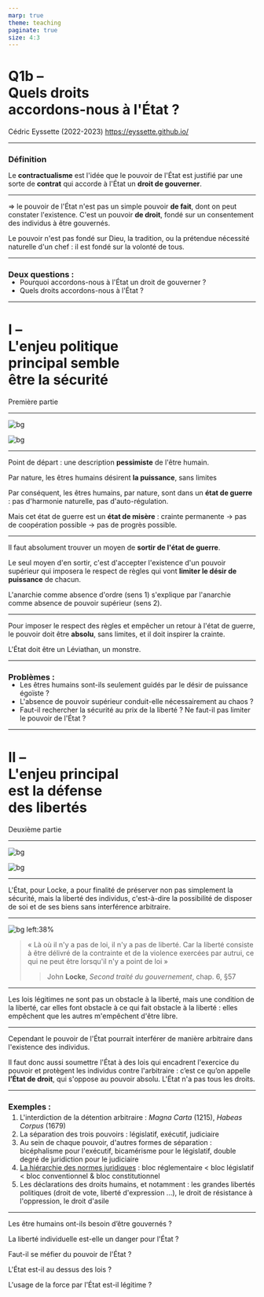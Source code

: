 ```yaml
---
marp: true
theme: teaching
paginate: true
size: 4:3
---
```


<!-- _class: titre -->

# Q1b – <br>Quels droits<br>accordons-nous à l'État ?

Cédric Eyssette (2022-2023)
https://eyssette.github.io/


---
<!-- _class: definition -->
### Définition
Le **contractualisme** est l'idée que le pouvoir de l'État est justifié par une sorte de **contrat** qui accorde à l'État un **droit de gouverner**.

---
<!-- _class: fppppppp -->

&rArr; le pouvoir de l'État n'est pas un simple pouvoir **de fait**, dont on peut constater l'existence. <span data-marpit-fragment="1">C'est un pouvoir **de droit**, fondé sur un consentement des individus à être gouvernés.</span>

<span data-marpit-fragment="2">Le pouvoir n'est pas fondé sur Dieu, la tradition, ou la prétendue nécessité naturelle d'un chef : il est fondé sur la volonté de tous.</span>

<!--
≠ modèle des monarchies de droit divin : théocratique
"Tous" :
contrat sexuel : Carole Pateman. Contrat qui exclut les femmes (reléguées au domaine privée)
contrat racial : Charles W. Mills
-->

---
<!-- _class:  -->
### Deux questions :
* Pourquoi accordons-nous à l'État un droit de gouverner ?
* Quels droits accordons-nous à l'État ?



---
<!-- _class: partie -->
# I – <br>L'enjeu politique<br> principal semble <br>être la sécurité <!-- fit -->
Première partie

---
<!-- _class:  -->
![bg](https://upload.wikimedia.org/wikipedia/commons/d/d8/Thomas_Hobbes_%28portrait%29.jpg)

![bg](https://upload.wikimedia.org/wikipedia/commons/9/9d/Leviathan_livre.jpg)

---
<!-- _class: fpppp -->
Point de départ : une description **pessimiste** de l'être humain.

<span data-marpit-fragment="1">Par nature, les êtres humains désirent **la puissance**, sans limites</span>

<span data-marpit-fragment="2">Par conséquent, les êtres humains, par nature, sont dans un **état de guerre** : pas d'harmonie naturelle, pas d'auto-régulation.</span>

<span data-marpit-fragment="3">Mais cet état de guerre est un **état de misère** : </span><span data-marpit-fragment="4">crainte permanente</span><span data-marpit-fragment="5"> → pas de coopération possible</span><span data-marpit-fragment="6"> → pas de progrès possible.</span>

---
<!-- _class: fpppppppp -->
Il faut absolument trouver un moyen de **sortir de l'état de guerre**.

<span data-marpit-fragment="1">Le seul moyen d'en sortir, c'est d'accepter l'existence d'un pouvoir supérieur qui imposera le respect de règles qui vont **limiter le désir de puissance** de chacun.</span>

<span data-marpit-fragment="2">L'anarchie comme absence d'ordre (sens&nbsp;1) s'explique par l'anarchie comme absence de pouvoir supérieur (sens 2).</span>

---

Pour imposer le respect des règles et empêcher un retour à l'état de guerre, le pouvoir doit être **absolu**, sans limites, et il doit inspirer la crainte.

<span data-marpit-fragment="1">L'État doit être un Léviathan, un monstre.</span>

---
<!-- _class: fppppppp  -->
<style scoped>
ul {margin-top:-0.2em!important}
</style>
###  Problèmes :
* Les êtres humains sont-ils seulement guidés par le désir de puissance égoïste ?
* L'absence de pouvoir supérieur conduit-elle nécessairement au chaos ?
* Faut-il rechercher la sécurité au prix de la liberté ? Ne faut-il pas limiter le pouvoir de l'État ?


<!--
Point de départ :
une anthropologie pessimiste
Par nature, les êtres humains désirent la puissance, sans limites
Par conséquent : l'état de nature est un état de guerre
Mais : c'est un état de misère (pas de coopération, pas de progrès possible, crainte permanente)
Donc : il faut absolument sortir de cette situation





« [La démarche de Hobbes] consiste à déduire la nécessité du souverain de la structure des choses humaines. Hobbes y entreprend de fonder ce qu'il appelle une “science politique” [...] Au fond le projet de Hobbes est d'opérer en politique la même révolution que Galilée vient d'opérer en physique. [...] On ne lit plus dans la nature les desseins divins, mais le logos mathématique ; et l'étendue physique s'appréhende désormais géométriquement ; de même, les êtres humains [...] ne sont pas connaissables en tant que “créatures”, mais comme corps, autrement dit comme quasi-machines, [...] mus par les passions et par le désir. »

Gérard Mairet, Le principe de souveraineté

(ii) Une anthropologie pessimiste qui justifie l’existence d’un pouvoir souverain

Selon Hobbes, les hommes ont par nature un désir de puissance, qui les conduit facilement à entrer en rivalité avec autrui, pour des biens matériels ou des biens symboliques comme la gloire, le prestige, et à se méfier des autres.
Hobbes s'oppose à l'idée d'une sociabilité naturelle de l’être humain. S'il n'y a pas de pouvoir supérieur pour réguler les rapports entre individus, il ne peut y avoir d'ordre social et les individus vivent alors dans un état de guerre : l'an-archie, sur un plan vertical, comme absence de pouvoir supérieur, entraîne l'an-archie, sur un plan horizontal, comme absence d'ordre dans les relations entre individus.


Cet état de guerre est un état de misère, dans la mesure où chaque individu vit dans la crainte perpétuelle et ne peut compter que sur lui-même, ce qui rend impossible toute coopération et du coup tout progrès économique et social.
Mais pour sortir de cet état de guerre, on ne peut pas faire confiance à l’intelligence humaine, au bon sens.   L'individu peut certes saisir rationnellement que la coopération avec les autres est dans l'intérêt bien compris de chacun ; tant que l'individu n'a pas de garantie qu'autrui va coopérer, la stratégie de la défiance semble logique et inévitable.
Selon Hobbes, seule l’instauration d’un pouvoir supérieur peut imposer des limites au désir de puissance de chacun. La crainte de l’État-Léviathan vient se substituer à la crainte inter-individuelle qui empêchait toute coopération.

La raison humaine suggère, indique une piste. Si les individus parvenaient à se mettre d'accord pour que chacun accepte de limiter son désir de puissance, alors il serait possible d'éviter les causes de l'état de guerre (notamment : le meurtre, la violence, le vol). Mais on ne peut pas faire confiance à l'intelligence humaine et au bon sens. L'individu peut certes saisir rationnellement que la coopération avec les autres est dans l'intérêt bien compris de chacun ; tant que l'individu n'a pas de garantie qu'autrui va coopérer, la stratégie de la défiance semble logique et inévitable.


L’État doit-il rendre les citoyens meilleurs ?
La démocratie est-elle la garantie de lois justes ?
La politique est-elle une science ou un art ?
La politique a-t-elle besoin de la morale ?
La politique est-elle l’affaire de tous ?
-->


---
<!-- _class: partie -->
# II – <br>L'enjeu principal<br> est la défense<br> des libertés <!-- fit -->
Deuxième partie

---
<!-- _class:  -->
![bg](https://upload.wikimedia.org/wikipedia/commons/d/d1/JohnLocke.png)

![bg](https://images-na.ssl-images-amazon.com/images/I/713fx7bFT7L.jpg)


---
<!-- _class:  -->
L'État, pour Locke, a pour finalité de préserver non pas simplement la sécurité, mais la liberté des individus, c'est-à-dire la possibilité de disposer de soi et de ses biens sans interférence arbitraire.

---
<!-- _class: citationC -->
![bg left:38%](https://upload.wikimedia.org/wikipedia/commons/d/d1/JohnLocke.png)
>« Là où il n'y a pas de loi, il n'y a pas de liberté. Car la liberté consiste à être délivré de la contrainte et de la violence exercées par autrui, ce qui ne peut être lorsqu'il n'y a point de loi »
>>John **Locke**, _Second traité du gouvernement_, chap. 6, §57

---
Les lois légitimes ne sont pas un obstacle à la liberté, mais une condition de la liberté, car elles font obstacle à ce qui fait obstacle à la liberté : elles empêchent que les autres m'empêchent d'être libre.

<!--
Lois parfois vu comme un obstacle à la liberté
ici : une condition de la liberté
//Kant : il faut faire obstacle à ce qui fait obstacle à la liberté
-->

---
<!-- _class:  -->

Cependant le pouvoir de l'État pourrait interférer de manière arbitraire dans l'existence des individus.

<span data-marpit-fragment="1">Il faut donc aussi soumettre l'État à des lois qui encadrent l'exercice du pouvoir et protègent les individus contre l'arbitraire : c’est ce qu’on appelle **l’État de droit**, qui s'oppose au pouvoir absolu. L'État n'a pas tous les droits.</span>


---
<!-- _class: fmmm -->
<style scoped>
h3{margin-bottom:0}
ol{margin-top:0.2em}
</style>
### Exemples :

1) L'interdiction de la détention arbitraire : _Magna Carta_ (1215), _Habeas Corpus_ (1679)
2) La séparation des trois pouvoirs : <span data-marpit-fragment="1">législatif, exécutif, judiciaire</span>
3) Au sein de chaque pouvoir, d'autres formes de séparation : <span data-marpit-fragment="1">bicéphalisme pour l'exécutif</span><span data-marpit-fragment="2">, bicamérisme pour le législatif</span><span data-marpit-fragment="3">, double degré de juridiction pour le judiciaire</span>
3) [La hiérarchie des normes juridiques](https://www.vie-publique.fr/infographie/23806-infographie-la-hierarchie-des-normes) <span data-marpit-fragment="1"> : bloc réglementaire < bloc législatif < bloc conventionnel & bloc constitutionnel</span>
4) Les déclarations des droits humains, et notamment : <span data-marpit-fragment="1">les grandes libertés politiques (droit de vote, liberté d'expression ...)</span><span data-marpit-fragment="2">, le droit de résistance à l'oppression</span><span data-marpit-fragment="3">, le droit d'asile</span>

<!--
https://www.vie-publique.fr/sites/default/files/styles/large_full/public/infographie/hierarchie-normes.png?itok=VBNBhE2A

la séparation des pouvoirs législatifs, exécutifs et judiciaires (cf. le système des checks and balances dans la Constitution américaine) ;
le bicamérisme : la distinction au sein du pouvoir législatif entre deux chambres (en France : l’Assemblée nationale et le Sénat)
le bicéphalisme : la distinction au sein du pouvoir exécutif entre le chef de l’État et le gouvernement.
le double degré de juridiction : la distinction au sein du pouvoir judiciaire entre un Tribunal de première instance et une Cour d’appel.

hiérarchie des normes (cf. tableau ci-contre).
 Bloc de Constitutionnalité
Normes internationales
Lois
Ordonnances
Normes réglementaires (décrets, arrêtés)
Jurisprudence
Actes administratifs


L'histoire des droits humains (Déclaration des droits de l'homme et du citoyen de 1789, Déclaration universelle des droits humains de 1948, ...) manifeste quant à elle l'émergence progressive d'une revendication de droits que tout État devrait garantir et respecter.

Etat de droit : checklist
https://www.venice.coe.int/images/SITE%20IMAGES/Publications/Rule_of_Law_Checklist_FRA.pdf

 -->


 ---
 <!-- _class:  -->
 
Les être humains ont-ils besoin d’être gouvernés ?

La liberté individuelle est-elle un danger pour l'État ?

Faut-il se méfier du pouvoir de l'État ?

L'État est-il au dessus des lois ?

L'usage de la force par l'État est-il légitime ?